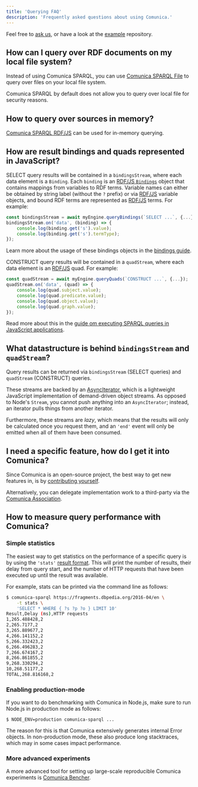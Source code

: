 ```yaml
---
title: 'Querying FAQ'
description: 'Frequently asked questions about using Comunica.'
---
```


Feel free to [ask us](/ask/), or have a look at the
[example](https://github.com/comunica/examples) repository.

## How can I query over RDF documents on my local file system?

Instead of using Comunica SPARQL, you can use [Comunica SPARQL File](/docs/query/getting_started/query_cli_file/)
to query over files on your local file system.

Comunica SPARQL by default does not allow you to query over local file for security reasons.

## How to query over sources in memory?

[Comunica SPARQL RDF/JS](/docs/query/advanced/rdfjs_querying/) can be used for in-memory querying.

## How are result bindings and quads represented in JavaScript?

SELECT query results will be contained in a `bindingsStream`,
where each data element is a `Binding`.
Each `binding` is an [RDF/JS `Bindings`](http://rdf.js.org/query-spec/#bindings-interface) object
that contains mappings from variables to RDF terms.
Variable names can either be obtained by string label (without the `?` prefix) or via [RDF/JS](/docs/query/advanced/rdfjs/) variable objects,
and bound RDF terms are represented as [RDF/JS](/docs/query/advanced/rdfjs/) terms.
For example:
```javascript
const bindingsStream = await myEngine.queryBindings(`SELECT ...`, {...});
bindingsStream.on('data', (binding) => {
    console.log(binding.get('s').value);
    console.log(binding.get('s').termType);
});
```
Learn more about the usage of these bindings objects in the [bindings guide](/docs/query/advanced/bindings/).

CONSTRUCT query results will be contained in a `quadStream`,
where each data element is an [RDF/JS](/docs/query/advanced/rdfjs/) quad.
For example:
```javascript
const quadStream = await myEngine.queryQuads(`CONSTRUCT ...`, {...});
quadStream.on('data', (quad) => {
    console.log(quad.subject.value);
    console.log(quad.predicate.value);
    console.log(quad.object.value);
    console.log(quad.graph.value);
});
```

Read more about this in the [guide om executing SPARQL queries in JavaScript applications](/docs/query/getting_started/query_app/).

## What datastructure is behind `bindingsStream` and `quadStream`?

Query results can be returned via `bindingsStream` (SELECT queries) and `quadStream` (CONSTRUCT) queries.

These streams are backed by an [AsyncIterator](https://github.com/RubenVerborgh/AsyncIterator),
which is a lightweight JavaScript implementation of demand-driven object streams.
As opposed to Node's `Stream`, you cannot push anything into an `AsyncIterator`;
instead, an iterator pulls things from another iterator.

Furthermore, these streams are _lazy_,
which means that the results will only be calculated once you request them,
and an `'end'` event will only be emitted when all of them have been consumed.

## I need a specific feature, how do I get it into Comunica?

Since Comunica is an open-source project,
the best way to get new features in, is by [contributing yourself](/contribute/).

Alternatively, you can delegate implementation work to a third-party via the [Comunica Association](/association/).

## How to measure query performance with Comunica?

### Simple statistics

The easiest way to get statistics on the performance of a specific query
is by using the `'stats'` [result format](/docs/query/advanced/result_formats/).
This will print the number of results, their delay from query start,
and the number of HTTP requests that have been executed up until the result was available.

For example, stats can be printed via the command line as follows:
```bash
$ comunica-sparql https://fragments.dbpedia.org/2016-04/en \
    -t stats \
    'SELECT * WHERE { ?s ?p ?o } LIMIT 10'
Result,Delay (ms),HTTP requests
1,265.488428,2
2,265.7177,2
3,265.889677,2
4,266.141152,2
5,266.332423,2
6,266.496283,2
7,266.674167,2
8,266.861855,2
9,268.330294,2
10,268.51177,2
TOTAL,268.816168,2
```

### Enabling production-mode

If you want to do benchmarking with Comunica in Node.js, make sure to run Node.js in production mode as follows:

```
$ NODE_ENV=production comunica-sparql ...
```

The reason for this is that Comunica extensively generates internal Error objects. In non-production mode, these also produce long stacktraces, which may in some cases impact performance.

### More advanced experiments

A more advanced tool for setting up large-scale reproducible Comunica experiments is [Comunica Bencher](https://github.com/comunica/comunica-bencher).
